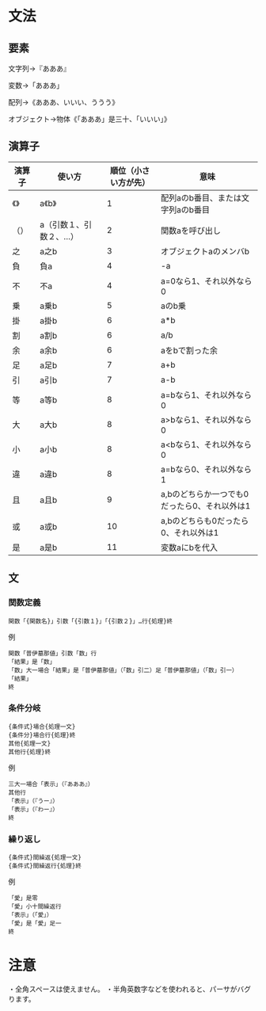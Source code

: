 # 文法
## 要素
文字列→『あああ』

変数→「あああ」

配列→《あああ、いいい、ううう》

オブジェクト→物体《「あああ」是三十、「いいい」》

## 演算子
| 演算子 | 使い方                  | 順位（小さい方が先） | 意味                                         |
| ------ | ----------------------- | -------------------- | -------------------------------------------- |
| 《》   | a《b》                  | 1                    | 配列aのb番目、または文字列aのb番目           |
| （）   | a（引数１、引数２、…） | 2                    | 関数aを呼び出し                              |
| 之     | a之b                    | 3                    | オブジェクトaのメンバb                       |
| 負     | 負a                     | 4                    | -a                                           |
| 不     | 不a                     | 4                    | a=0なら1、それ以外なら0                      |
| 乗     | a乗b                    | 5                    | aのb乗                                       |
| 掛     | a掛b                    | 6                    | a*b                                          |
| 割     | a割b                    | 6                    | a/b                                          |
| 余     | a余b                    | 6                    | aをbで割った余                               |
| 足     | a足b                    | 7                    | a+b                                          |
| 引     | a引b                    | 7                    | a-b                                          |
| 等     | a等b                    | 8                    | a=bなら1、それ以外なら0                      |
| 大     | a大b                    | 8                    | a>bなら1、それ以外なら0                      |
| 小     | a小b                    | 8                    | a<bなら1、それ以外なら0                      |
| 違     | a違b                    | 8                    | a=bなら0、それ以外なら1                      |
| 且     | a且b                    | 9                    | a,bのどちらか一つでも0だったら0、それ以外は1 |
| 或     | a或b                    | 10                   | a,bのどちらも0だったら0、それ以外は1         |
| 是     | a是b                    | 11                   | 変数aにbを代入                               |

## 文
### 関数定義
```
関数「{関数名}」引数「{引数１}」「{引数２}」…行{処理}終
```

例
```
関数「普伊墓那値」引数「数」行
「結果」是「数」
「数」大一場合「結果」是「普伊墓那値」（「数」引二）足「普伊墓那値」（「数」引一）
「結果」
終
```
### 条件分岐
```
{条件式}場合{処理一文}
{条件分}場合行{処理}終
其他{処理一文}
其他行{処理}終
```

例
```
三大一場合「表示」（『あああ』）
其他行
「表示」（『うー』）
「表示」（『わー』）
終
```
### 繰り返し
```
{条件式}間繰返{処理一文}
{条件式}間繰返行{処理}終
```

例
```
「愛」是零
「愛」小十間繰返行
「表示」（「愛」）
「愛」是「愛」足一
終
```
# 注意
・全角スペースは使えません。
・半角英数字などを使われると、パーサがバグります。
